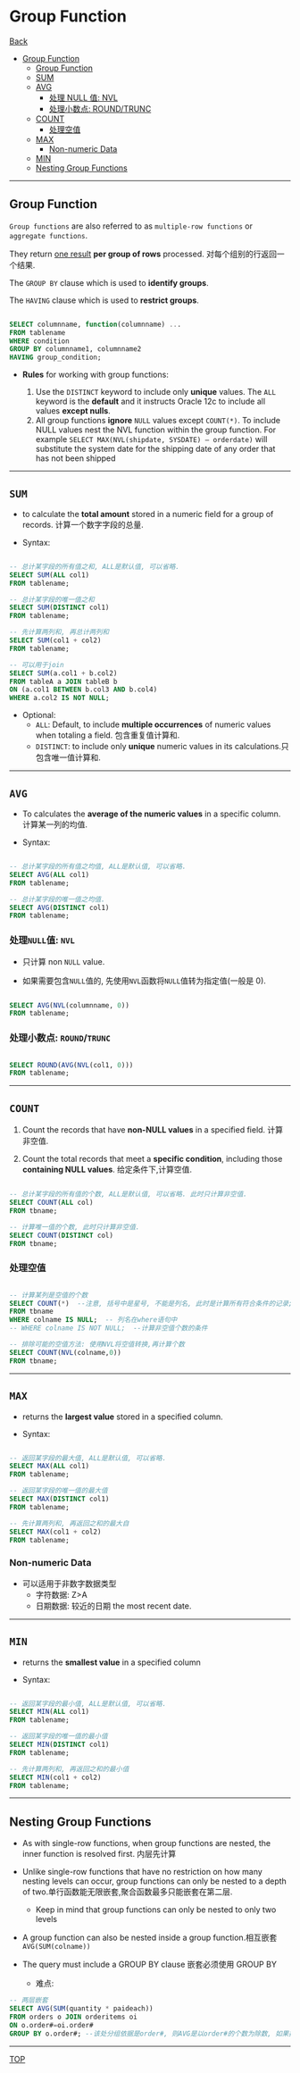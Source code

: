 # Group Function

[Back](../../index.md)

- [Group Function](#group-function)
  - [Group Function](#group-function-1)
  - [SUM](#sum)
  - [AVG](#avg)
    - [处理 NULL 值: NVL](#处理null值-nvl)
    - [处理小数点: ROUND/TRUNC](#处理小数点-roundtrunc)
  - [COUNT](#count)
    - [处理空值](#处理空值)
  - [MAX](#max)
    - [Non-numeric Data](#non-numeric-data)
  - [MIN](#min)
  - [Nesting Group Functions](#nesting-group-functions)

---

## Group Function

`Group functions` are also referred to as `multiple-row functions` or `aggregate functions`.

They return <u>one result</u> **per group of rows** processed. 对每个组别的行返回一个结果.

The `GROUP BY` clause which is used to **identify groups**.

The `HAVING` clause which is used to **restrict groups**.

```sql

SELECT columnname, function(columnname) ...
FROM tablename
WHERE condition
GROUP BY columnname1, columnname2
HAVING group_condition;

```

- **Rules** for working with group functions:

  1. Use the `DISTINCT` keyword to include only **unique** values.
     The `ALL` keyword is the **default** and it instructs Oracle 12c to include all values **except nulls**.
  2. All group functions **ignore** `NULL` values except `COUNT(*)`. To include NULL values nest the NVL function within the group function. For example `SELECT MAX(NVL(shipdate, SYSDATE) – orderdate)` will substitute the system date for the shipping date of any order that has not been shipped

---

## `SUM`

- to calculate the **total amount** stored in a numeric field for a group of records. 计算一个数字字段的总量.

- Syntax:

```sql

-- 总计某字段的所有值之和, ALL是默认值, 可以省略.
SELECT SUM(ALL col1)
FROM tablename;

-- 总计某字段的唯一值之和
SELECT SUM(DISTINCT col1)
FROM tablename;

-- 先计算两列和, 再总计两列和
SELECT SUM(col1 + col2)
FROM tablename;

-- 可以用于join
SELECT SUM(a.col1 + b.col2)
FROM tableA a JOIN tableB b
ON (a.col1 BETWEEN b.col3 AND b.col4)
WHERE a.col2 IS NOT NULL;

```

- Optional:
  - `ALL`: Default, to include **multiple occurrences** of numeric values when totaling a field. 包含重复值计算和.
  - `DISTINCT`: to include only **unique** numeric values in its calculations.只包含唯一值计算和.

---

## `AVG`

- To calculates the **average of the numeric values** in a specific column. 计算某一列的均值.

- Syntax:

```sql

-- 总计某字段的所有值之均值, ALL是默认值, 可以省略.
SELECT AVG(ALL col1)
FROM tablename;

-- 总计某字段的唯一值之均值.
SELECT AVG(DISTINCT col1)
FROM tablename;

```

### 处理`NULL`值: `NVL`

- 只计算 non `NULL` value.

- 如果需要包含`NULL`值的, 先使用`NVL`函数将`NULL`值转为指定值(一般是 0).

```SQL

SELECT AVG(NVL(columnname, 0))
FROM tablename;

```

### 处理小数点: `ROUND`/`TRUNC`

```SQL

SELECT ROUND(AVG(NVL(col1, 0)))
FROM tablename;

```

---

## `COUNT`

1. Count the records that have **non-NULL values** in a specified field. 计算非空值.

2. Count the total records that meet a **specific condition**, including those **containing NULL values**. 给定条件下,计算空值.

```SQL

-- 总计某字段的所有值的个数, ALL是默认值, 可以省略. 此时只计算非空值.
SELECT COUNT(ALL col)
FROM tbname;

-- 计算唯一值的个数, 此时只计算非空值.
SELECT COUNT(DISTINCT col)
FROM tbname;

```

### 处理空值

```SQL

-- 计算某列是空值的个数
SELECT COUNT(*)  --注意, 括号中是星号, 不能是列名, 此时是计算所有符合条件的记录; 当是列名时,只计算非空值.
FROM tbname
WHERE colname IS NULL;  -- 列名在where语句中
-- WHERE colname IS NOT NULL;  --计算非空值个数的条件

-- 排除可能的空值方法: 使用NVL将空值转换,再计算个数
SELECT COUNT(NVL(colname,0))
FROM tbname;

```

---

## `MAX`

- returns the **largest value** stored in a specified column.

- Syntax:

```sql

-- 返回某字段的最大值, ALL是默认值, 可以省略.
SELECT MAX(ALL col1)
FROM tablename;

-- 返回某字段的唯一值的最大值
SELECT MAX(DISTINCT col1)
FROM tablename;

-- 先计算两列和, 再返回之和的最大自
SELECT MAX(col1 + col2)
FROM tablename;

```

### Non-numeric Data

- 可以适用于非数字数据类型
  - 字符数据: Z>A
  - 日期数据: 较近的日期 the most recent date.

---

## `MIN`

- returns the **smallest value** in a specified column

- Syntax:

```sql

-- 返回某字段的最小值, ALL是默认值, 可以省略.
SELECT MIN(ALL col1)
FROM tablename;

-- 返回某字段的唯一值的最小值
SELECT MIN(DISTINCT col1)
FROM tablename;

-- 先计算两列和, 再返回之和的最小值
SELECT MIN(col1 + col2)
FROM tablename;

```

---

## Nesting Group Functions

- As with single-row functions, when group functions are nested, the inner function is resolved first. 内层先计算

- Unlike single-row functions that have no restriction on how many nesting levels can occur, group functions can only be nested to a depth of two.单行函数能无限嵌套,聚合函数最多只能嵌套在第二层.

  - Keep in mind that group functions can only be nested to only two levels

- A group function can also be nested inside a group function.相互嵌套`AVG(SUM(colname))`

- The query must include a GROUP BY clause 嵌套必须使用 GROUP BY
  - 难点:

```sql
-- 两层嵌套
SELECT AVG(SUM(quantity * paideach))
FROM orders o JOIN orderitems oi
ON o.order#=oi.order#
GROUP BY o.order#; --该处分组依据是order#, 则AVG是以order#的个数为除数, 如果换做其他列, 可能会因为NULL值而结果不同.

```

---

[TOP](#multiple-row-function)
